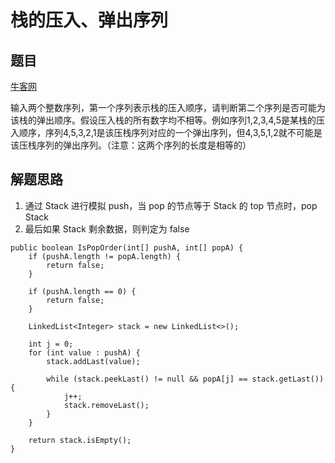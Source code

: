 # 栈的压入、弹出序列

## 题目

[牛客网](https://www.nowcoder.com/practice/d77d11405cc7470d82554cb392585106?tpId=13&tqId=11174&rp=1&ru=%2Fta%2Fcoding-interviews&qru=%2Fta%2Fcoding-interviews%2Fquestion-ranking&tPage=1)

输入两个整数序列，第一个序列表示栈的压入顺序，请判断第二个序列是否可能为该栈的弹出顺序。假设压入栈的所有数字均不相等。例如序列1,2,3,4,5是某栈的压入顺序，序列4,5,3,2,1是该压栈序列对应的一个弹出序列，但4,3,5,1,2就不可能是该压栈序列的弹出序列。（注意：这两个序列的长度是相等的）

## 解题思路

  1. 通过 Stack 进行模拟 push，当 pop 的节点等于 Stack 的 top 节点时，pop Stack
  2. 最后如果 Stack 剩余数据，则判定为 false

```
public boolean IsPopOrder(int[] pushA, int[] popA) {
    if (pushA.length != popA.length) {
        return false;
    }

    if (pushA.length == 0) {
        return false;
    }

    LinkedList<Integer> stack = new LinkedList<>();

    int j = 0;
    for (int value : pushA) {
        stack.addLast(value);

        while (stack.peekLast() != null && popA[j] == stack.getLast()) {
            j++;
            stack.removeLast();
        }
    }

    return stack.isEmpty();
}
```
